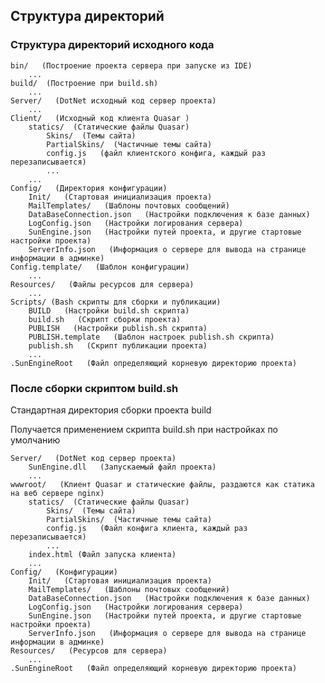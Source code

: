 ## Структура директорий

### Структура директорий исходного кода

    bin/   (Построение проекта сервера при запуске из IDE)
        ...
    build/  (Построение при build.sh)
        ...
    Server/   (DotNet исходный код сервер проекта)
        ...
    Client/   (Исходный код клиента Quasar )
        statics/  (Статические файлы Quasar)
            Skins/  (Темы сайта)
            PartialSkins/  (Частичные темы сайта)
            config.js   (файл клиентского конфига, каждый раз перезаписывается)
            ...
        ...
    Config/   (Директория конфигурации)
        Init/   (Стартовая инициализация проекта)
        MailTemplates/   (Шаблоны почтовых сообщений)
        DataBaseConnection.json   (Настройки подключения к базе данных)
        LogConfig.json   (Настройки логирования сервера)
        SunEngine.json   (Настройки путей проекта, и другие стартовые настройки проекта)
        ServerInfo.json   (Информация о сервере для вывода на странице информации в админке)
    Config.template/   (Шаблон конфигурации) 
        ...
    Resources/   (Файлы ресурсов для сервера)
        ...
    Scripts/ (Bash cкрипты для сборки и публикации)
        BUILD   (Настройки build.sh скрипта)
        build.sh   (Скрипт сборки проекта)
        PUBLISH   (Настройки publish.sh скрипта)
        PUBLISH.template   (Шаблон настроек publish.sh скрипта)
        publish.sh   (Скрипт публикации проекта)
        ...
    .SunEngineRoot   (Файл определяющий корневую директорию проекта)

### После сборки скриптом build.sh

Стандартная директория сборки проекта build

Получается применением скрипта build.sh при настройках по умолчанию

    Server/   (DotNet код сервер проекта)
        SunEngine.dll   (Запускаемый файл проекта)
        ...
    wwwroot/   (Клиент Quasar и статические файлы, раздаются как статика на веб сервере nginx)
        statics/  (Статические файлы Quasar)
            Skins/  (Темы сайта)
            PartialSkins/  (Частичные темы сайта)
            config.js   (Файл конфига клиента, каждый раз перезаписывается)
            ...
        index.html (Файл запуска клиента)
        ...
    Config/   (Конфигурации)
        Init/   (Стартовая инициализация проекта)
        MailTemplates/   (Шаблоны почтовых сообщений)
        DataBaseConnection.json   (Настройки подключения к базе данных)
        LogConfig.json   (Настройки логирования сервера)
        SunEngine.json   (Настройки путей проекта, и другие стартовые настройки проекта)
        ServerInfo.json   (Информация о сервере для вывода на странице информации в админке)
    Resources/   (Ресурсов для сервера)
        ...
    .SunEngineRoot   (Файл определяющий корневую директорию проекта)

